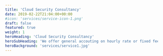 ```yaml
---
title: 'Cloud Security Consultancy'
date: 2019-02-22T21:04:00+00:00
#icon: 'services/service-icon-1.png'
draft: false
featured: true
weight: 1
heroHeading: 'Cloud Security Consultancy'
heroSubHeading: 'We offer general accouting on hourly rate or fixed fee'
heroBackground: 'services/service1.jpg'
---
```

